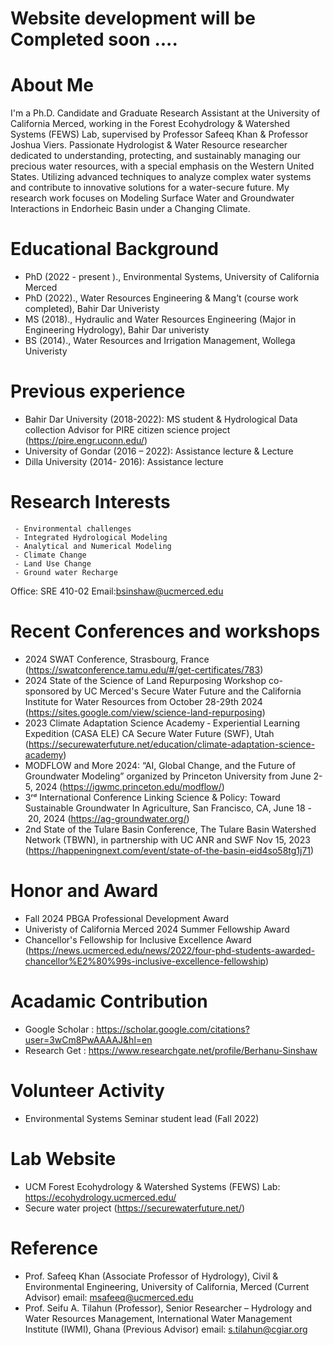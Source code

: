 
# Website development will be Completed soon ....
# About Me 
I'm a Ph.D. Candidate and Graduate Research Assistant at the University of California Merced, working in the Forest Ecohydrology & Watershed Systems (FEWS) Lab, supervised by Professor Safeeq Khan & Professor Joshua Viers. Passionate Hydrologist & Water Resource researcher dedicated to understanding, protecting, and sustainably managing our precious water resources, with a special emphasis on the Western United States. Utilizing advanced techniques to analyze complex water systems and contribute to innovative solutions for a water-secure future. My research work focuses on Modeling Surface Water and Groundwater Interactions in Endorheic Basin under a Changing Climate.
# Educational Background 
- PhD (2022 - present )., Environmental Systems, University of California Merced
- PhD (2022)., Water Resources Engineering & Mang’t (course work completed), Bahir Dar Univeristy
- MS (2018)., Hydraulic and Water Resources Engineering (Major in Engineering Hydrology), Bahir Dar univeristy 
- BS (2014)., Water Resources and  Irrigation Management, Wollega Univeristy
# Previous experience 

- Bahir Dar University (2018-2022): MS student & Hydrological Data collection Advisor for PIRE citizen science project (https://pire.engr.uconn.edu/)
- University of Gondar  (2016 – 2022):  Assistance lecture & Lecture 
- Dilla University (2014- 2016):  Assistance lecture 


# Research Interests
     - Environmental challenges
     - Integrated Hydrological Modeling
     - Analytical and Numerical Modeling
     - Climate Change
     - Land Use Change
     - Ground water Recharge 
    
Office: SRE 410-02
Email:bsinshaw@ucmerced.edu 

#  Recent Conferences and workshops 
- 2024 SWAT Conference, Strasbourg, France (https://swatconference.tamu.edu/#/get-certificates/783)
- 2024 State of the Science of Land Repurposing Workshop co-sponsored by UC Merced's Secure Water Future and the California Institute for Water Resources from October 28-29th 2024 (https://sites.google.com/view/science-land-repurposing)
- 2023 Climate Adaptation Science Academy ‑ Experiential Learning Expedition (CASA ELE) CA Secure Water Future (SWF), Utah (https://securewaterfuture.net/education/climate-adaptation-science-academy)
- MODFLOW and More 2024: “AI, Global Change, and the Future of Groundwater Modeling” organized by Princeton University  from June 2-5, 2024 (https://igwmc.princeton.edu/modflow/)
- 3ʳᵈ International Conference Linking Science & Policy: Toward Sustainable Groundwater In Agriculture, San Francisco, CA, June 18 - 20, 2024 (https://ag-groundwater.org/)
- 2nd  State of the Tulare Basin Conference, The Tulare Basin Watershed Network (TBWN), in partnership with UC ANR and SWF Nov 15, 2023 (https://happeningnext.com/event/state-of-the-basin-eid4so58tg1j71)


 # Honor and Award
  - Fall 2024 PBGA Professional Development Award
  - Univeristy of California  Merced  2024 Summer Fellowship Award 
  - Chancellor's Fellowship for Inclusive Excellence Award (https://news.ucmerced.edu/news/2022/four-phd-students-awarded-chancellor%E2%80%99s-inclusive-excellence-fellowship)

 # Acadamic Contribution 
  - Google Scholar : https://scholar.google.com/citations?user=3wCm8PwAAAAJ&hl=en
  - Research Get : https://www.researchgate.net/profile/Berhanu-Sinshaw
# Volunteer Activity
 - Environmental Systems Seminar student lead (Fall 2022) 
 # Lab Website 
- UCM Forest Ecohydrology & Watershed Systems (FEWS) Lab: https://ecohydrology.ucmerced.edu/
- Secure water project (https://securewaterfuture.net/)
# Reference
  - Prof. Safeeq Khan (Associate  Professor of Hydrology), Civil & Environmental Engineering, University of California, Merced (Current Advisor)
    email: msafeeq@ucmerced.edu
 - Prof. Seifu A. Tilahun (Professor), Senior Researcher – Hydrology and Water Resources Management, International Water Management Institute (IWMI), Ghana (Previous Advisor)
   email: s.tilahun@cgiar.org
   
  
  
  
  
  


  










